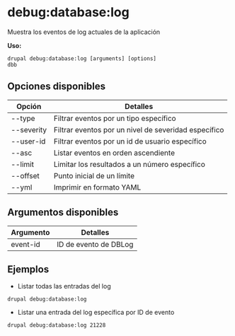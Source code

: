 # debug:database:log
Muestra los eventos de log actuales de la aplicación

**Uso:**
```
drupal debug:database:log [arguments] [options]
dbb
```

## Opciones disponibles
Opción | Detalles
-------|-------------
--type | Filtrar eventos por un tipo específico
--severity | Filtrar eventos por un nivel de severidad específico
--user-id | Filtrar eventos por un id de usuario específico
--asc | Listar eventos en orden ascendiente
--limit | Limitar los resultados a un número específico
--offset | Punto inicial de un límite
--yml | Imprimir en formato YAML

## Argumentos disponibles
Argumento | Detalles
---------|-------------
event-id | ID de evento de DBLog

## Ejemplos
* Listar todas las entradas del log
```
drupal debug:database:log
```
* Listar una entrada del log específica por ID de evento
```
drupal debug:database:log 21228
```
